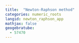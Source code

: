```yaml
---
title:  "Newton-Raphson method"
categories: numeric_roots
langid: newton_raphson_app
mathjax: false
geogebratube:
  - 57470
---
```


<div style="height: 400px;" id="applet_container57470"></div>

